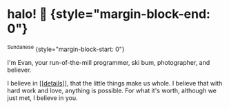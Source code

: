 # halo! 👋 {style="margin-block-end: 0"}

<sup>Sundanese</sup> {style="margin-block-start: 0"}

I'm Evan, your run-of-the-mill programmer, ski bum, photographer, and believer.

I believe in \[\[[details](/details)\]\], that the little things make us whole. I believe that with hard work and love, anything is possible. For what it's worth, although we just met, I believe in you.